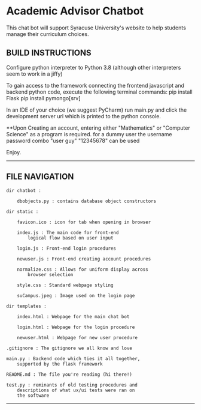 # Academic Advisor Chatbot
This chat bot will support Syracuse University's website to help students manage their curriculum choices.

BUILD INSTRUCTIONS 
---

Configure python interpreter to Python 3.8 (although other interpreters seem to work in a jiffy)

To gain access to the framework connecting the frontend javascript and backend python code, execute the following terminal commands:
pip install Flask
pip install pymongo[srv]

In an IDE of your choice (we suggest PyCharm) run main.py and click the development server url which is printed to the python console. 

**Upon Creating an account, entering either "Mathematics" or "Computer Science" as a program is required. 
for a dummy user the username password combo "user guy" "12345678" can be used 

Enjoy. 

--- 

FILE NAVIGATION
---

    dir chatbot :

        dbobjects.py : contains database object constructors
            
    dir static :
        
        favicon.ico : icon for tab when opening in browser

        index.js : The main code for front-end 
            logical flow based on user input

        login.js : Front-end login procedures

        newuser.js : Front-end creating account procedures

        normalize.css : Allows for uniform display across 
            browser selection

        style.css : Standard webpage styling

        suCampus.jpeg : Image used on the login page

    dir templates :
        
        index.html : Webpage for the main chat bot 

        login.html : Webpage for the login procedure

        newuser.html : Webpage for new user procedure

    .gitignore : The gitignore we all know and love

    main.py : Backend code which ties it all together, 
        supported by the flask framework

    README.md : The file you're reading (hi there!)

    test.py : reminants of old testing procedures and
        descriptions of what ux/ui tests were ran on 
        the software

---

